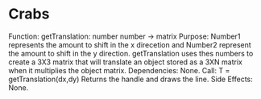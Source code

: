 # Crabs

Function: getTranslation: number number -> matrix
Purpose: Number1 represents the amount to shift in the x direcetion and Number2 represent the amount to shift in the y direction.
getTranslation uses thes numbers to create a 3X3 matrix that will translate an object stored as a 3XN matrix when it multiplies the object matrix. 
Dependencies: None.
Call: T = getTranslation(dx,dy)
Returns the handle and draws the line. 
Side Effects: None. 


